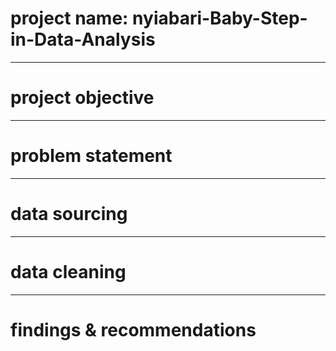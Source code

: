# project name: nyiabari-Baby-Step-in-Data-Analysis


----
# project objective


----
# problem statement


----
# data sourcing


----
# data cleaning


----
# findings & recommendations

